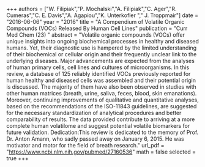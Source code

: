 
+++
authors = ["W. Filipiak","P. Mochalski","A. Filipiak","C. Ager","R. Cumeras","C. E. Davis","A. Agapiou","K. Unterkofler "," J. Troppmair"]
date = "2016-06-06"
year = "2016"
title = "A Compendium of Volatile Organic Compounds (VOCs) Released By Human Cell Lines"
publication = "Curr Med Chem (23) "
abstract = "Volatile organic compounds (VOCs) offer unique insights into ongoing biochemical processes in healthy and diseased humans. Yet, their diagnostic use is hampered by the limited understanding of their biochemical or cellular origin and their frequently unclear link to the underlying diseases. Major advancements are expected from the analyses of human primary cells, cell lines and cultures of microorganisms. In this review, a database of 125 reliably identified VOCs previously reported for human healthy and diseased cells was assembled and their potential origin is discussed. The majority of them have also been observed in studies with other human matrices (breath, urine, saliva, feces, blood, skin emanations). Moreover, continuing improvements of qualitative and quantitative analyses, based on the recommendations of the ISO-11843 guidelines, are suggested for the necessary standardization of analytical procedures and better comparability of results. The data provided contribute to arriving at a more complete human volatilome and suggest potential volatile biomarkers for future validation. Dedication:This review is dedicated to the memory of Prof. Dr. Anton Amann, who sadly passed away on January 6, 2015. He was motivator and motor for the field of breath research."
url_pdf = "https://www.ncbi.nlm.nih.gov/pubmed/27160536"
math = false
selected = true
+++

